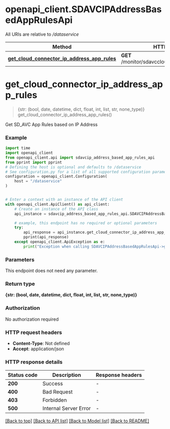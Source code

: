 # openapi_client.SDAVCIPAddressBasedAppRulesApi

All URIs are relative to */dataservice*

Method | HTTP request | Description
------------- | ------------- | -------------
[**get_cloud_connector_ip_address_app_rules**](SDAVCIPAddressBasedAppRulesApi.md#get_cloud_connector_ip_address_app_rules) | **GET** /monitor/sdavccloudconnector/ipaddress | 


# **get_cloud_connector_ip_address_app_rules**
> {str: (bool, date, datetime, dict, float, int, list, str, none_type)} get_cloud_connector_ip_address_app_rules()



Get SD_AVC App Rules based on IP Address

### Example


```python
import time
import openapi_client
from openapi_client.api import sdavcip_address_based_app_rules_api
from pprint import pprint
# Defining the host is optional and defaults to /dataservice
# See configuration.py for a list of all supported configuration parameters.
configuration = openapi_client.Configuration(
    host = "/dataservice"
)


# Enter a context with an instance of the API client
with openapi_client.ApiClient() as api_client:
    # Create an instance of the API class
    api_instance = sdavcip_address_based_app_rules_api.SDAVCIPAddressBasedAppRulesApi(api_client)

    # example, this endpoint has no required or optional parameters
    try:
        api_response = api_instance.get_cloud_connector_ip_address_app_rules()
        pprint(api_response)
    except openapi_client.ApiException as e:
        print("Exception when calling SDAVCIPAddressBasedAppRulesApi->get_cloud_connector_ip_address_app_rules: %s\n" % e)
```


### Parameters
This endpoint does not need any parameter.

### Return type

**{str: (bool, date, datetime, dict, float, int, list, str, none_type)}**

### Authorization

No authorization required

### HTTP request headers

 - **Content-Type**: Not defined
 - **Accept**: application/json


### HTTP response details

| Status code | Description | Response headers |
|-------------|-------------|------------------|
**200** | Success |  -  |
**400** | Bad Request |  -  |
**403** | Forbidden |  -  |
**500** | Internal Server Error |  -  |

[[Back to top]](#) [[Back to API list]](../README.md#documentation-for-api-endpoints) [[Back to Model list]](../README.md#documentation-for-models) [[Back to README]](../README.md)

